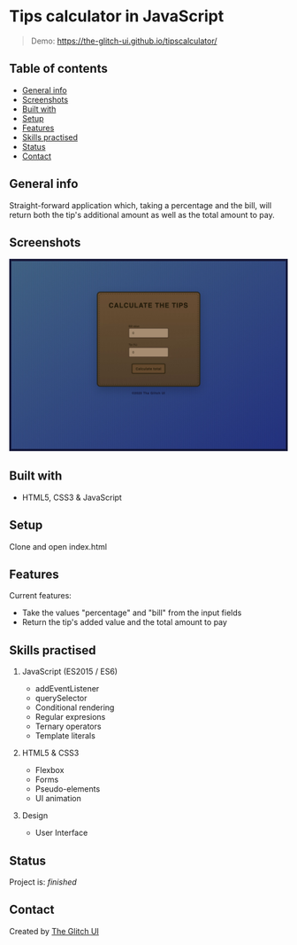 # Tips calculator in JavaScript
> Demo: https://the-glitch-ui.github.io/tipscalculator/

## Table of contents

- [General info](#general-info)
- [Screenshots](#screenshots)
- [Built with](#built-with)
- [Setup](#setup)
- [Features](#features)
- [Skills practised](#skills)
- [Status](#status)
- [Contact](#contact)

## General info

Straight-forward application which, taking a percentage and the bill, will return both the tip's additional amount as well as the total amount to pay.

## Screenshots

![Tips calculator](https://github.com/the-glitch-ui/tipscalculator/blob/master/img/img_tipscalculator.jpg)

## Built with

- HTML5, CSS3 & JavaScript

## Setup

Clone and open index.html

## Features

Current features:

- Take the values "percentage" and "bill" from the input fields
- Return the tip's added value and the total amount to pay

## Skills practised

1. JavaScript (ES2015 / ES6)

   - addEventListener
   - querySelector
   - Conditional rendering
   - Regular expresions
   - Ternary operators
   - Template literals

2. HTML5 & CSS3

   - Flexbox
   - Forms
   - Pseudo-elements
   - UI animation

3. Design
   - User Interface

## Status

Project is: _finished_

## Contact

Created by [The Glitch UI](https://github.com/the-glitch-ui)
